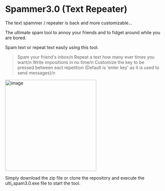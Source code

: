 # Spammer3.0 (Text Repeater)
The text spammer / repeater is back and more customizable...

The ultimate spam tool to annoy your friends and to fidget around while you are bored.

Spam text or repeat text easily using this tool.

>Spam your friend's inbox/n
>Repeat a text how many ever times you want/n
>Write impositions in no time/n
>Customize the key to be pressed between eact repetition (Default is 'enter key' as it is used to send messages)/n

<img width="294" alt="image" src="https://user-images.githubusercontent.com/105666935/225290307-b231065f-6f8f-4c85-b1ed-f425cea3fd80.png">

Simply download the zip file or clone the repository and execute the ulti_spam3.0.exe file to start the tool.
